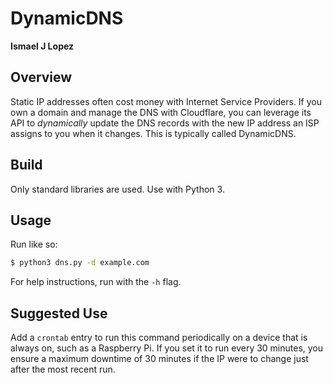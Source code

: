 # DynamicDNS

**Ismael J Lopez**

## Overview
Static IP addresses often cost money with Internet Service Providers.
If you own a domain and manage the DNS with Cloudflare, you can
leverage its API to *dynamically* update the DNS records with the new
IP address an ISP assigns to you when it changes. This is typically
called DynamicDNS.

## Build
Only standard libraries are used. Use with Python 3.

## Usage
Run like so:
```bash
$ python3 dns.py -d example.com
```
For help instructions, run with the `-h` flag.

## Suggested Use
Add a `crontab` entry to run this command periodically on a device
that is always on, such as a Raspberry Pi. If you set it to run every
30 minutes, you ensure a maximum downtime of 30 minutes if the IP
were to change just after the most recent run.
